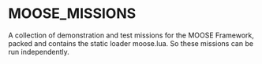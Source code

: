 # MOOSE_MISSIONS
A collection of demonstration and test missions for the MOOSE Framework, packed and contains the static loader moose.lua. So these missions can be run independently.

